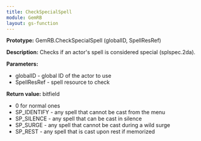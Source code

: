 ```yaml
---
title: CheckSpecialSpell
module: GemRB
layout: gs-function
---
```


**Prototype:** GemRB.CheckSpecialSpell (globalID, SpellResRef)

**Description:** Checks if an actor's spell is considered special (splspec.2da).

**Parameters:**
  * globalID - global ID of the actor to use
  * SpellResRef - spell resource to check

**Return value:** bitfield
  * 0 for normal ones
  * SP_IDENTIFY - any spell that cannot be cast from the menu
  * SP_SILENCE  - any spell that can be cast in silence
  * SP_SURGE    - any spell that cannot be cast during a wild surge
  * SP_REST     - any spell that is cast upon rest if memorized

